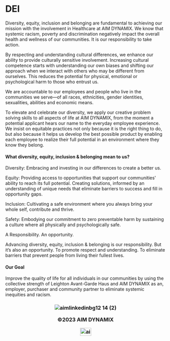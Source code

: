 # DEI

Diversity, equity, inclusion and belonging are fundamental to achieving our mission with the involvement in Healthcare at AIM DYNAMIX. We know that systemic racism, poverty and discrimination negatively impact the overall health and wellness of our communities. It is our responsibility to take action.

By respecting and understanding cultural differences, we enhance our ability to provide culturally sensitive involvement. Increasing cultural competence starts with understanding our own biases and shifting our approach when we interact with others who may be different from ourselves. This reduces the potential for physical, emotional or psychological harm to those who entrust us.

We are accountable to our employees and people who live in the communities we serve—of all races, ethnicities, gender identities, sexualities, abilities and economic means.

To elevate and celebrate our diversity, we apply our creative problem solving skills to all aspects of life at AIM DYNAMIX, from the moment a potential applicant hears our name to the everyday employee experience. We insist on equitable practices not only because it is the right thing to do, but also because it helps us develop the best possible product by enabling each employee to realize their full potential in an environment where they know they belong.

#### What diversity, equity, inclusion & belonging mean to us?

Diversity: Embracing and investing in our differences to create a better us.

Equity: Providing access to opportunities that support our communities' ability to reach its full potential. Creating solutions, informed by an understanding of unique needs that eliminate barriers to success and fill in opportunity gaps.

Inclusion: Cultivating a safe environment where you always bring your whole self, contribute and thrive.

Safety: Embodying our commitment to zero preventable harm by sustaining a culture where all physically and psychologically safe.

A Responsibility. An opportunity.

Advancing diversity, equity, inclusion & belonging is our responsibility. But it’s also an opportunity. To promote respect and understanding. To eliminate barriers that prevent people from living their fullest lives.

#### Our Goal

Improve the quality of life for all individuals in our communities by using the collective strength of Leighton Avant-Garde Haus and AIM DYNAMIX as an, employer, purchaser and community partner to eliminate systemic inequities and racism.


  <h3 align="middle">
  
![aimlinkedinbg12 14 (2)](https://user-images.githubusercontent.com/119469038/209342013-ad59d147-7591-4a96-8714-495374bf51ad.png)

©2023 AIM DYNAMIX 



<a href="https://linkedin.com/company/aimdmx/" target="blank"><img align="center" src="https://raw.githubusercontent.com/rahuldkjain/github-profile-readme-generator/master/src/images/icons/Social/linked-in-alt.svg" alt="aimdynamix" height="25" width="35" /></a>


